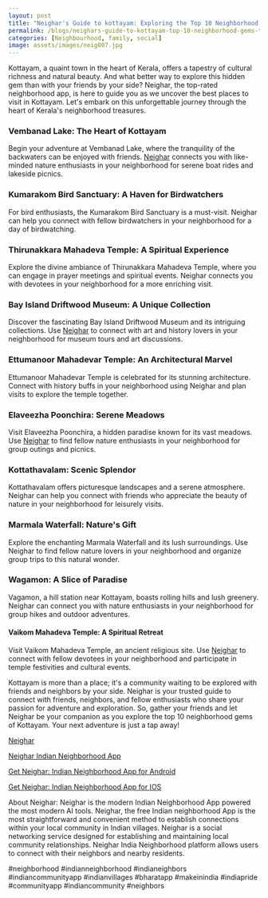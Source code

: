 ```yaml
---
layout: post
title: "Neighar's Guide to kottayam: Exploring the Top 10 Neighborhood Gems with Friends"
permalink: /blogs/neighars-guide-to-kottayam-top-10-neighborhood-gems-to-explore-with-friends
categories: [Neighbourhood, family, social]
image: assets/images/neig007.jpg
---
```



Kottayam, a quaint town in the heart of Kerala, offers a tapestry of cultural richness and natural beauty. And what better way to explore this hidden gem than with your friends by your side? Neighar, the top-rated neighborhood app, is here to guide you as we uncover the best places to visit in Kottayam. Let's embark on this unforgettable journey through the heart of Kerala's neighborhood treasures.

### Vembanad Lake: The Heart of Kottayam

Begin your adventure at Vembanad Lake, where the tranquility of the backwaters can be enjoyed with friends. [Neighar](https://play.google.com/store/apps/details?id=com.neighar.app&hl=en_IN&gl=US) connects you with like-minded nature enthusiasts in your neighborhood for serene boat rides and lakeside picnics.

### Kumarakom Bird Sanctuary: A Haven for Birdwatchers

For bird enthusiasts, the Kumarakom Bird Sanctuary is a must-visit. Neighar can help you connect with fellow birdwatchers in your neighborhood for a day of birdwatching.

### Thirunakkara Mahadeva Temple: A Spiritual Experience

Explore the divine ambiance of Thirunakkara Mahadeva Temple, where you can engage in prayer meetings and spiritual events. Neighar connects you with devotees in your neighborhood for a more enriching visit.

### Bay Island Driftwood Museum: A Unique Collection

Discover the fascinating Bay Island Driftwood Museum and its intriguing collections. Use [Neighar](https://play.google.com/store/apps/details?id=com.neighar.app&hl=en_IN&gl=US) to connect with art and history lovers in your neighborhood for museum tours and art discussions.

### Ettumanoor Mahadevar Temple: An Architectural Marvel

Ettumanoor Mahadevar Temple is celebrated for its stunning architecture. Connect with history buffs in your neighborhood using Neighar and plan visits to explore the temple together.

### Elaveezha Poonchira: Serene Meadows

Visit Elaveezha Poonchira, a hidden paradise known for its vast meadows. Use [Neighar](https://play.google.com/store/apps/details?id=com.neighar.app&hl=en_IN&gl=US) to find fellow nature enthusiasts in your neighborhood for group outings and picnics.

### Kottathavalam: Scenic Splendor

Kottathavalam offers picturesque landscapes and a serene atmosphere. Neighar can help you connect with friends who appreciate the beauty of nature in your neighborhood for leisurely visits.

### Marmala Waterfall: Nature's Gift

Explore the enchanting Marmala Waterfall and its lush surroundings. Use Neighar to find fellow nature lovers in your neighborhood and organize group trips to this natural wonder.

### Wagamon: A Slice of Paradise

Vagamon, a hill station near Kottayam, boasts rolling hills and lush greenery. Neighar can connect you with nature enthusiasts in your neighborhood for group hikes and outdoor adventures.

#### Vaikom Mahadeva Temple: A Spiritual Retreat

Visit Vaikom Mahadeva Temple, an ancient religious site. Use [Neighar](https://play.google.com/store/apps/details?id=com.neighar.app&hl=en_IN&gl=US) to connect with fellow devotees in your neighborhood and participate in temple festivities and cultural events.

Kottayam is more than a place; it's a community waiting to be explored with friends and neighbors by your side. Neighar is your trusted guide to connect with friends, neighbors, and fellow enthusiasts who share your passion for adventure and exploration. So, gather your friends and let Neighar be your companion as you explore the top 10 neighborhood gems of Kottayam. Your next adventure is just a tap away!

[Neighar](https://www.neighar.com)

[Neighar Indian Neighborhood App](https://neighar.com/download)

[Get Neighar: Indian Neighborhood App for Android](https://play.google.com/store/apps/details?id=com.neighar.app)

[Get Neighar: Indian Neighborhood App for IOS](https://apps.apple.com/us/app/neighar-india-neighborhood-app/id6471035218)

About Neighar:
Neighar is the modern Indian Neighborhood App powered the most modern AI tools. Neighar, the free Indian neighborhood App is the most straightforward and convenient method to establish connections within your local community in Indian villages. Neighar is a social networking service designed for establishing and maintaining local community relationships. Neighar India Neighborhood platform allows users to connect with their neighbors and nearby residents.

#neighborhood #indianneighborhood #indianeighbors #indiancommunityapp #indianvillages #bharatapp #makeinindia #indiapride #communityapp #indiancommunity #neighbors